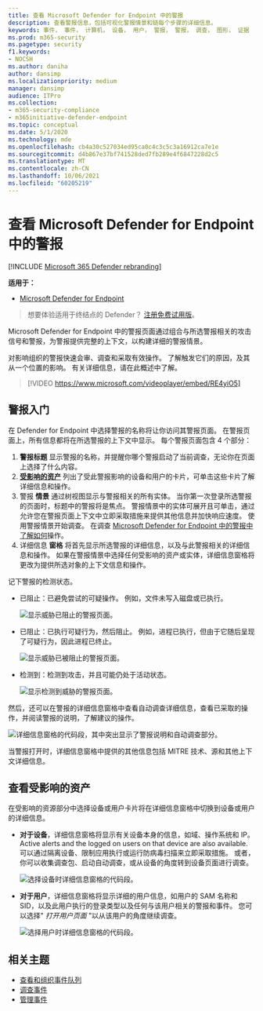 ```yaml
---
title: 查看 Microsoft Defender for Endpoint 中的警报
description: 查看警报信息，包括可视化警报情景和链每个步骤的详细信息。
keywords: 事件， 事件， 计算机， 设备， 用户， 警报， 警报， 调查， 图形， 证据
ms.prod: m365-security
ms.pagetype: security
f1.keywords:
- NOCSH
ms.author: daniha
author: dansimp
ms.localizationpriority: medium
manager: dansimp
audience: ITPro
ms.collection:
- m365-security-compliance
- m365initiative-defender-endpoint
ms.topic: conceptual
ms.date: 5/1/2020
ms.technology: mde
ms.openlocfilehash: cb4a30c527034ed95ca0c4c3c5c3a16912ca7e1e
ms.sourcegitcommit: d4b867e37bf741528ded7fb289e4f6847228d2c5
ms.translationtype: MT
ms.contentlocale: zh-CN
ms.lasthandoff: 10/06/2021
ms.locfileid: "60205219"
---
```

# <a name="review-alerts-in-microsoft-defender-for-endpoint"></a>查看 Microsoft Defender for Endpoint 中的警报

[!INCLUDE [Microsoft 365 Defender rebranding](../../includes/microsoft-defender.md)]


**适用于：**
- [Microsoft Defender for Endpoint](https://go.microsoft.com/fwlink/?linkid=2154037)

> 想要体验适用于终结点的 Defender？ [注册免费试用版](https://signup.microsoft.com/create-account/signup?products=7f379fee-c4f9-4278-b0a1-e4c8c2fcdf7e&ru=https://aka.ms/MDEp2OpenTrial?ocid=docs-wdatp-managealerts-abovefoldlink)。

Microsoft Defender for Endpoint 中的警报页面通过组合与所选警报相关的攻击信号和警报，为警报提供完整的上下文，以构建详细的警报情景。

对影响组织的警报快速会审、调查和采取有效操作。 了解触发它们的原因，及其从一个位置的影响。 有关详细信息，请在此概述中了解。

> [!VIDEO https://www.microsoft.com/videoplayer/embed/RE4yiO5]

## <a name="getting-started-with-an-alert"></a>警报入门

在 Defender for Endpoint 中选择警报的名称将让你访问其警报页面。 在警报页面上，所有信息都将在所选警报的上下文中显示。 每个警报页面包含 4 个部分：

1. **警报标题** 显示警报的名称，并提醒你哪个警报启动了当前调查，无论你在页面上选择了什么内容。
2. [**受影响的资产**](#review-affected-assets) 列出了受此警报影响的设备和用户的卡片，可单击这些卡片了解详细信息和操作。
3. 警报 **情景** 通过树视图显示与警报相关的所有实体。 当你第一次登录所选警报的页面时，标题中的警报将是焦点。 警报情景中的实体可展开且可单击，通过允许您在警报页面上下文中立即采取措施来提供其他信息并加快响应速度。 使用警报情景开始调查。 在调查 [Microsoft Defender for Endpoint 中的警报中了解如何](/microsoft-365/security/defender-endpoint/investigate-alerts)操作。
4. 详细信息 **窗格** 将首先显示所选警报的详细信息，以及与此警报相关的详细信息和操作。 如果在警报情景中选择任何受影响的资产或实体，详细信息窗格将更改为提供所选对象的上下文信息和操作。

记下警报的检测状态。

- 已阻止：已避免尝试的可疑操作。 例如，文件未写入磁盘或已执行。

  ![显示威胁已阻止的警报页面。](images/detstat-prevented.png)

- 已阻止：已执行可疑行为，然后阻止。 例如，进程已执行，但由于它随后呈现了可疑行为，因此进程已终止。

  ![显示威胁已被阻止的警报页面。](images/detstat-blocked.png)

- 检测到：检测到攻击，并且可能仍处于活动状态。

  ![显示检测到威胁的警报页面。](images/detstat-detected.png)

然后，还可以在警报的详细信息窗格中查看自动调查详细信息，查看已采取的操作，并阅读警报的说明，了解建议的操作。

![详细信息窗格的代码段，其中突出显示了警报说明和自动调查部分。](images/alert-air-and-alert-description.png)

当警报打开时，详细信息窗格中提供的其他信息包括 MITRE 技术、源和其他上下文详细信息。

## <a name="review-affected-assets"></a>查看受影响的资产

在受影响的资源部分中选择设备或用户卡片将在详细信息窗格中切换到设备或用户的详细信息。

- **对于设备**，详细信息窗格将显示有关设备本身的信息，如域、操作系统和 IP。 Active alerts and the logged on users on that device are also available. 可以通过隔离设备、限制应用执行或运行防病毒扫描来立即采取措施。 或者，你可以收集调查包、启动自动调查，或从设备的角度转到设备页面进行调查。

   ![选择设备时详细信息窗格的代码段。](images/device-page-details.png)

- **对于用户**，详细信息窗格将显示详细的用户信息，如用户的 SAM 名称和 SID，以及此用户执行的登录类型以及任何与该用户相关的警报和事件。 您可以选择" *打开用户页面* "以从该用户的角度继续调查。

   ![选择用户时详细信息窗格的代码段。](images/user-page-details.png)

## <a name="related-topics"></a>相关主题

- [查看和组织事件队列](view-incidents-queue.md)
- [调查事件](investigate-incidents.md)
- [管理事件](manage-incidents.md)
